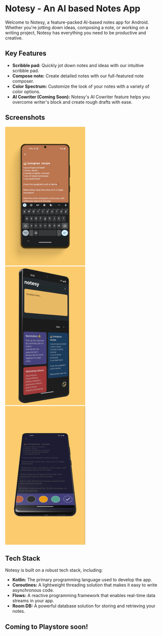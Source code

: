 # Notesy - An AI based Notes App

Welcome to Notesy, a feature-packed AI-based notes app for Android. Whether you're jotting down ideas, composing a note, or working on a writing project, Notesy has everything you need to be productive and creative. 

## Key Features
- **Scribble pad:** Quickly jot down notes and ideas with our intuitive scribble pad. 
- **Compose note:** Create detailed notes with our full-featured note composer. 
- **Color Spectrum:** Customize the look of your notes with a variety of color options. 
- **AI Cowriter (Coming Soon):**  Notesy's AI Cowriter feature helps you overcome writer's block and create rough drafts with ease.


## Screenshots
<p float="left">
  <img src="mocks/mock4.png" width="260" height="450" />
  <img src="mocks/mock2.png" width="260" height="450" /> 
  <img src="mocks/mock3.png" width="260" height="450"/>
</p>



## Tech Stack
Notesy is built on a robust tech stack, including: 
- **Kotlin:** The primary programming language used to develop the app. 
- **Coroutines:** A lightweight threading solution that makes it easy to write asynchronous code. 
- **Flows:** A reactive programming framework that enables real-time data streams in your app. 
- **Room DB:** A powerful database solution for storing and retrieving your notes. 



## Coming to Playstore soon!


